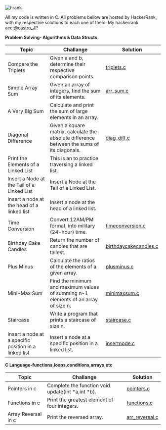 ![hrank](https://user-images.githubusercontent.com/73347405/119276283-e527f880-bc11-11eb-8759-e5fbdebd8f39.png)

All my code is written in C. All problems bellow are hosted by HackerRank, with my respective solutions to each one of them.
My hackerrank acc:[@castro_JP](https://www.hackerrank.com/castro_JP)

**Problem Solving- Algorithms & Data Structs**

| Topic | Challange | Solution |
| --- | --- | --- |  
| Compare the Triplets | Given a and b, determine their respective comparison points.  | [triplets.c](https://github.com/joaocasr/HackerRank_problems/blob/main/Problem_Solving/triplets.c)|
| Simple Array Sum| Given an array of integers, find the sum of its elements.|[arr_sum.c](https://github.com/joaocasr/HackerRank_problems/blob/main/Problem_Solving/arr_sum.c)|   
| A Very Big Sum| Calculate and print the sum of large elements in an array. |          |
| Diagonal Difference| Given a square matrix, calculate the absolute difference between the sums of its diagonals. |[diag_diff.c](https://github.com/joaocasr/HackerRank_problems/blob/main/Problem_Solving/diag_diff.c)|
| Print the Elements of a Linked List| This is an to practice traversing a linked list. |         |
| Insert a Node at the Tail of a Linked List| Insert a Node at the Tail of a Linked List. |         |
| Insert a node at the head of a linked list| Insert a node at the head of a linked list. |         |
| Time Conversion| Convert 12AM/PM format, into military (24-hour) time. |[timeconversion.c](https://github.com/joaocasr/HackerRank_problems/blob/main/Problem_Solving/timeconversion.c)|
| Birthday Cake Candles| Return the number of candles that are tallest.| [birthdaycakecandles.c](https://github.com/joaocasr/HackerRank_problems/blob/main/Problem_Solving/birthdaycakecandles.c)|
| Plus Minus| Calculate the ratios of the elements of a given array. | [plusminus.c](https://github.com/joaocasr/HackerRank_problems/blob/main/Problem_Solving/plus_minus.c)|
| Mini-Max Sum| Find the minimum and maximum values of summing n-1 elements of an array of size n. | [minimaxsum.c](https://github.com/joaocasr/HackerRank_problems/blob/main/Problem_Solving/minimaxsum.c)|
| Staircase| Write a program that prints a staircase of size n. | [staircase.c](https://github.com/joaocasr/HackerRank_problems/blob/main/Problem_Solving/staircase.c)|
| Insert a node at a specific position in a linked list| Insert a node at a specific position in a linked list. | [insertnode.c](https://github.com/joaocasr/HackerRank_problems/blob/main/Problem_Solving/isertnode.c)|


**C Language-functions,loops,conditions,arrays,etc**

| Topic | Challange | Solution |
| --- | --- | --- |
| Pointers in c | Complete the function void update(int *a,int *b).| [pointers.c](https://github.com/joaocasr/HackerRank_problems/blob/main/C%20Language/pointers.c)|
| Functions in c| Print the greatest element of four integers. | [functions.c](https://github.com/joaocasr/HackerRank_problems/blob/main/C%20Language/functions.c)|
| Array Reversal in c| Print the reversed array. |[arr_reversal.c](https://github.com/joaocasr/HackerRank_problems/blob/main/C%20Language/arr_reversal.c)|
